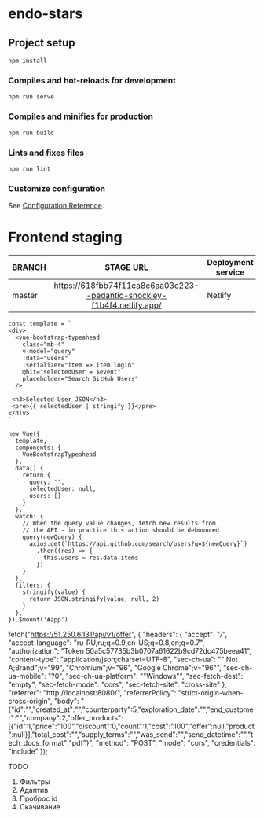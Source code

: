 # endo-stars

## Project setup

```
npm install
```

### Compiles and hot-reloads for development

```
npm run serve
```

### Compiles and minifies for production

```
npm run build
```

### Lints and fixes files

```
npm run lint
```

### Customize configuration

See [Configuration Reference](https://cli.vuejs.org/config/).

# Frontend staging

| BRANCH |                                STAGE URL                                | Deployment service |
| ------ | :---------------------------------------------------------------------: | ------------------ |
| master | https://618fbb74f11ca8e6aa03c223--pedantic-shockley-f1b4f4.netlify.app/ | Netlify            |

```
const template = `
<div>
  <vue-bootstrap-typeahead
    class="mb-4"
    v-model="query"
    :data="users"
    :serializer="item => item.login"
    @hit="selectedUser = $event"
    placeholder="Search GitHub Users"
  />

 <h3>Selected User JSON</h3>
 <pre>{{ selectedUser | stringify }}</pre>
</div>
`

new Vue({
  template,
  components: {
    VueBootstrapTypeahead
  },
  data() {
    return {
      query: '',
      selectedUser: null,
      users: []
    }
  },
  watch: {
    // When the query value changes, fetch new results from
    // the API - in practice this action should be debounced
    query(newQuery) {
      axios.get(`https://api.github.com/search/users?q=${newQuery}`)
        .then((res) => {
          this.users = res.data.items
        })
    }
  },
  filters: {
    stringify(value) {
      return JSON.stringify(value, null, 2)
    }
  },
}).$mount('#app')
```

fetch("https://51.250.6.131/api/v1/offer", {
"headers": {
"accept": "_/_",
"accept-language": "ru-RU,ru;q=0.9,en-US;q=0.8,en;q=0.7",
"authorization": "Token 50a5c57735b3b0707a61622b9cd72dc475beea41",
"content-type": "application/json;charset=UTF-8",
"sec-ch-ua": "\" Not A;Brand\";v=\"99\", \"Chromium\";v=\"96\", \"Google Chrome\";v=\"96\"",
"sec-ch-ua-mobile": "?0",
"sec-ch-ua-platform": "\"Windows\"",
"sec-fetch-dest": "empty",
"sec-fetch-mode": "cors",
"sec-fetch-site": "cross-site"
},
"referrer": "http://localhost:8080/",
"referrerPolicy": "strict-origin-when-cross-origin",
"body": "{\"id\":\"\",\"created_at\":\"\",\"counterparty\":5,\"exploration_date\":\"\",\"end_customer\":\"\",\"company\":2,\"offer_products\":[{\"id\":1,\"price\":\"100\",\"discount\":0,\"count\":1,\"cost\":\"100\",\"offer\":null,\"product\":null}],\"total_cost\":\"\",\"supply_terms\":\"\",\"was_send\":\"\",\"send_datetime\":\"\",\"tech_docs_format\":\"pdf\"}",
"method": "POST",
"mode": "cors",
"credentials": "include"
});

TODO

1. Фильтры
2. Адаптив
3. Проброс id
4. Скачивание

